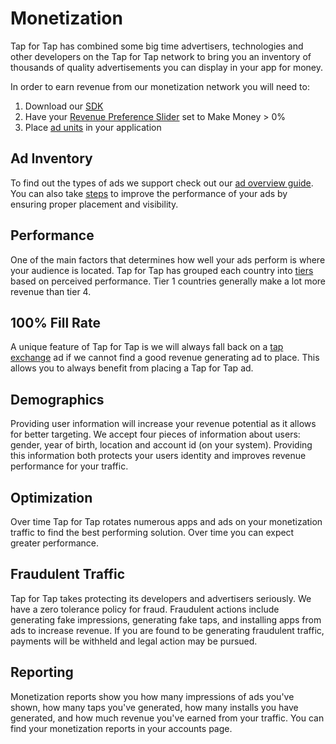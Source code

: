 # Monetization

Tap for Tap has combined some big time advertisers, technologies and other developers on the Tap for Tap network to bring you an inventory of thousands of quality advertisements you can display in your app for money.

In order to earn revenue from our monetization network you will need to:

1. Download our [SDK](/doc/getting-started)
2. Have your [Revenue Preference Slider](/doc/how-it-works) set to Make Money > 0%
3. Place [ad units](/doc/make-money/ad-placement-overview) in your application

## Ad Inventory

To find out the types of ads we support check out our [ad overview guide](/doc/make-money/ad-overview). You can also take [steps](/doc/make-money/dos-donts) to improve the performance of your ads by ensuring proper placement and visibility.


## Performance

One of the main factors that determines how well your ads perform is where your audience is located. Tap for Tap has grouped each country into [tiers](/doc/country-tiers)  based on perceived performance. Tier 1 countries generally make a lot more revenue than tier 4. 

## 100% Fill Rate

A unique feature of Tap for Tap is we will always fall back on a [tap exchange](/doc/tap-exchange) ad if we cannot find a good revenue generating ad to place.  This allows you to always benefit from placing a Tap for Tap ad.

## Demographics

Providing user information will increase your revenue potential as it allows for better targeting. We accept four pieces of information about users: gender, year of birth, location and account id (on your system).  Providing this information both protects your users identity and improves revenue performance for your traffic.

## Optimization

Over time Tap for Tap rotates numerous apps and ads on your monetization traffic to find the best performing solution.  Over time you can expect greater performance.

## Fraudulent Traffic

Tap for Tap takes protecting its developers and advertisers seriously. We have a zero tolerance policy for fraud. Fraudulent actions include generating fake impressions, generating fake taps, and installing apps from ads to increase revenue. If you are found to be generating fraudulent traffic, payments will be withheld and legal action may be pursued.

## Reporting

Monetization reports show you how many impressions of ads you've shown, how many taps you've generated, how many installs you have generated, and how much revenue you've earned from your traffic. You can find your monetization reports in your accounts page.
